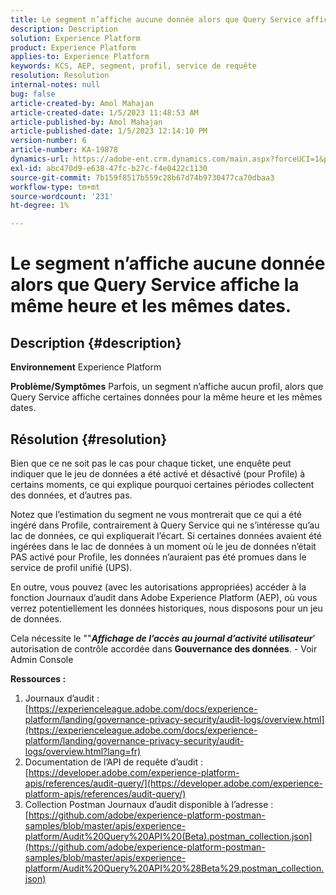 ```yaml
---
title: Le segment n’affiche aucune donnée alors que Query Service affiche la même heure et les mêmes dates.
description: Description
solution: Experience Platform
product: Experience Platform
applies-to: Experience Platform
keywords: KCS, AEP, segment, profil, service de requête
resolution: Resolution
internal-notes: null
bug: false
article-created-by: Amol Mahajan
article-created-date: 1/5/2023 11:48:53 AM
article-published-by: Amol Mahajan
article-published-date: 1/5/2023 12:14:10 PM
version-number: 6
article-number: KA-19878
dynamics-url: https://adobe-ent.crm.dynamics.com/main.aspx?forceUCI=1&pagetype=entityrecord&etn=knowledgearticle&id=a34331ea-ee8c-ed11-81ac-6045bd006b3d
exl-id: abc470d9-e638-47fc-b27c-f4e0422c1130
source-git-commit: 7b159f8517b559c28b67d74b9730477ca70dbaa3
workflow-type: tm+mt
source-wordcount: '231'
ht-degree: 1%

---
```


# Le segment n’affiche aucune donnée alors que Query Service affiche la même heure et les mêmes dates.

## Description {#description}

<b>Environnement</b>
Experience Platform


<b>Problème/Symptômes</b>
Parfois, un segment n’affiche aucun profil, alors que Query Service affiche certaines données pour la même heure et les mêmes dates.


## Résolution {#resolution}


Bien que ce ne soit pas le cas pour chaque ticket, une enquête peut indiquer que le jeu de données a été activé et désactivé (pour Profile) à certains moments, ce qui explique pourquoi certaines périodes collectent des données, et d’autres pas.

Notez que l’estimation du segment ne vous montrerait que ce qui a été ingéré dans Profile, contrairement à Query Service qui ne s’intéresse qu’au lac de données, ce qui expliquerait l’écart. Si certaines données avaient été ingérées dans le lac de données à un moment où le jeu de données n’était PAS activé pour Profile, les données n’auraient pas été promues dans le service de profil unifié (UPS).



En outre, vous pouvez (avec les autorisations appropriées) accéder à la fonction Journaux d’audit dans Adobe Experience Platform (AEP), où vous verrez potentiellement les données historiques, nous disposons pour un jeu de données.

Cela nécessite le &quot;&quot;<b>*Affichage de l’accès au journal d’activité utilisateur</b>*&#39; autorisation de contrôle accordée dans <b>Gouvernance des données</b>. - Voir Admin Console



<b>Ressources :</b>

1. Journaux d’audit : [https://experienceleague.adobe.com/docs/experience-platform/landing/governance-privacy-security/audit-logs/overview.html](https://experienceleague.adobe.com/docs/experience-platform/landing/governance-privacy-security/audit-logs/overview.html?lang=fr)
2. Documentation de l’API de requête d’audit : [https://developer.adobe.com/experience-platform-apis/references/audit-query/](https://developer.adobe.com/experience-platform-apis/references/audit-query/)
3. Collection Postman Journaux d’audit disponible à l’adresse : [https://github.com/adobe/experience-platform-postman-samples/blob/master/apis/experience-platform/Audit%20Query%20API%20(Beta).postman_collection.json](https://github.com/adobe/experience-platform-postman-samples/blob/master/apis/experience-platform/Audit%20Query%20API%20%28Beta%29.postman_collection.json)

